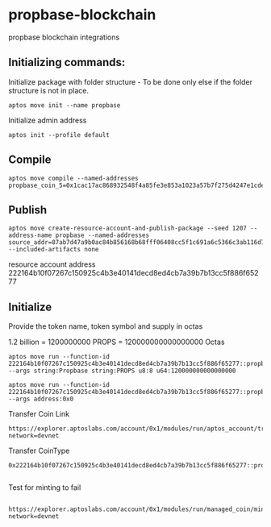 # propbase-blockchain

propbase blockchain integrations

## Initializing commands:

Initialize package with folder structure - To be done only else if the folder structure is not in place.

```
aptos move init --name propbase

```

Initialize admin address

```
aptos init --profile default
```

## Compile

```
aptos move compile --named-addresses propbase_coin_5=0x1cac17ac868932548f4a85fe3e853a1023a57b7f275d4247e1cded85d40b3c3d
```

## Publish

```
aptos move create-resource-account-and-publish-package --seed 1207 --address-name propbase --named-addresses source_addr=87ab7d47a9b0ac84b856168b68fff06408cc5f1c691a6c5366c3ab116d76d93c  --included-artifacts none
```

resource account address 222164b10f07267c150925c4b3e40141decd8ed4cb7a39b7b13cc5f886f65277

## Initialize

Provide the token name, token symbol and supply in octas

1.2 billion = 1200000000 PROPS = 120000000000000000 Octas

```
aptos move run --function-id 222164b10f07267c150925c4b3e40141decd8ed4cb7a39b7b13cc5f886f65277::propbase_coin::initialize --args string:Propbase string:PROPS u8:8 u64:120000000000000000
```

```
aptos move run --function-id 222164b10f07267c150925c4b3e40141decd8ed4cb7a39b7b13cc5f886f65277::propbase_coin::set_admin --args address:0x0
```

Transfer Coin Link

```
https://explorer.aptoslabs.com/account/0x1/modules/run/aptos_account/transfer_coins?network=devnet

```

Transfer CoinType

```
0x222164b10f07267c150925c4b3e40141decd8ed4cb7a39b7b13cc5f886f65277::propbase_coin::PropCoin


```

Test for minting to fail

```

https://explorer.aptoslabs.com/account/0x1/modules/run/managed_coin/mint?network=devnet

```
